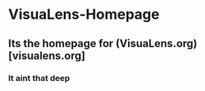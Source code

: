 # VisuaLens-Homepage


## Its the homepage for (VisuaLens.org)[visualens.org] 

### It aint that deep
